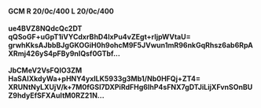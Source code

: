 #### GCM R 20/0c/400 L 20/0c/400
**ue4BVZ8NQdcQc2DT**<br/>**qQSoGF+uGpT1iVYCdxrBhD4lxPu4vZEgt+rIjpWVtaU=**<br/>**grwhKksAJbbBJgGKOGiH0h9ohcM9F5JVwun1mR96nkGqRhsz6ab6RpAXRmj426yS4pFBy9nlQsf0GTbf...**<br/><br/>
**JbCMeV2VsFQlO3ZM**<br/>**HaSAIXkdyWa+pHNY4yxlLK5933g3Mb1/Nb0HFQj+ZT4=**<br/>**XRUNtNyLXUjV/k+7M0fGSl7DXPiRdFHg6IhP4sFNX7gDTJiLijXFvnSOnBUZ9hdyEfSFXAuItM0RZ21N...**